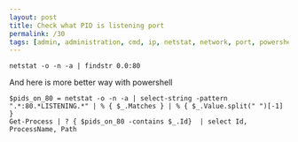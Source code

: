 ```yaml
---
layout: post
title: Check what PID is listening port
permalink: /30
tags: [admin, administration, cmd, ip, netstat, network, port, powershell, ps, shell]
---
```


    netstat -o -n -a | findstr 0.0:80

And here is more better way with powershell

    $pids_on_80 = netstat -o -n -a | select-string -pattern ".*:80.*LISTENING.*" | % { $_.Matches } | % { $_.Value.split(" ")[-1] }
    Get-Process | ? { $pids_on_80 -contains $_.Id}  | select Id, ProcessName, Path
